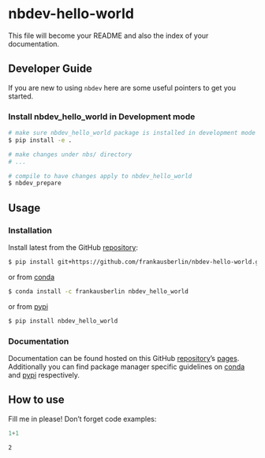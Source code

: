 # nbdev-hello-world


<!-- WARNING: THIS FILE WAS AUTOGENERATED! DO NOT EDIT! -->

This file will become your README and also the index of your
documentation.

## Developer Guide

If you are new to using `nbdev` here are some useful pointers to get you
started.

### Install nbdev_hello_world in Development mode

``` sh
# make sure nbdev_hello_world package is installed in development mode
$ pip install -e .

# make changes under nbs/ directory
# ...

# compile to have changes apply to nbdev_hello_world
$ nbdev_prepare
```

## Usage

### Installation

Install latest from the GitHub
[repository](https://github.com/frankausberlin/nbdev-hello-world):

``` sh
$ pip install git+https://github.com/frankausberlin/nbdev-hello-world.git
```

or from [conda](https://anaconda.org/frankausberlin/nbdev-hello-world)

``` sh
$ conda install -c frankausberlin nbdev_hello_world
```

or from [pypi](https://pypi.org/project/nbdev-hello-world/)

``` sh
$ pip install nbdev_hello_world
```

### Documentation

Documentation can be found hosted on this GitHub
[repository](https://github.com/frankausberlin/nbdev-hello-world)’s
[pages](https://frankausberlin.github.io/nbdev-hello-world/).
Additionally you can find package manager specific guidelines on
[conda](https://anaconda.org/frankausberlin/nbdev-hello-world) and
[pypi](https://pypi.org/project/nbdev-hello-world/) respectively.

## How to use

Fill me in please! Don’t forget code examples:

``` python
1+1
```

    2
